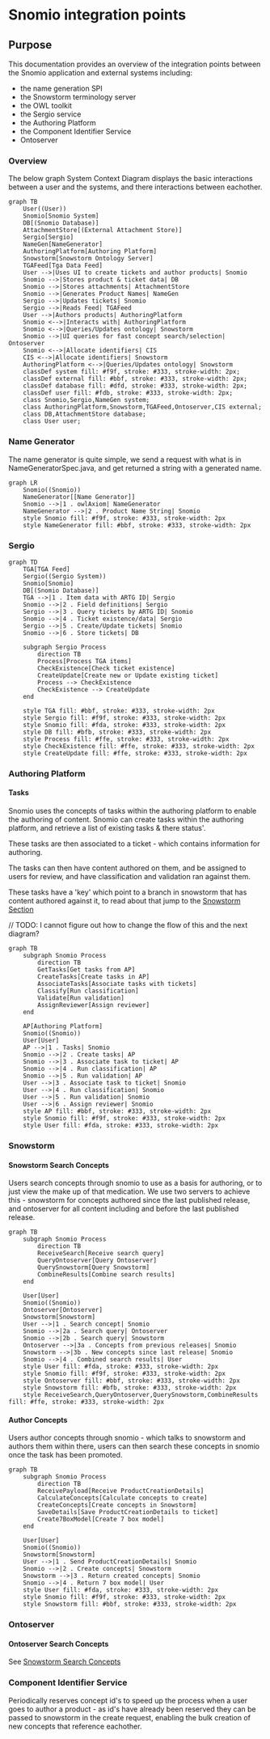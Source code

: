 # Snomio integration points

## Purpose

This documentation provides an overview of the integration points between the Snomio application and
external systems including:

- the name generation SPI
- the Snowstorm terminology server
- the OWL toolkit
- the Sergio service
- the Authoring Platform
- the Component Identifier Service
- Ontoserver

### Overview

The below graph System Context Diagram displays the basic interactions between a user and the
systems, and there interactions between eachother.

<!-- @formatter:off -->
```mermaid
graph TB
    User((User))
    Snomio[Snomio System]
    DB[(Snomio Database)]
    AttachmentStore[(External Attachment Store)]
    Sergio[Sergio]
    NameGen[NameGenerator]
    AuthoringPlatform[Authoring Platform]
    Snowstorm[Snowstorm Ontology Server]
    TGAFeed[Tga Data Feed]
    User -->|Uses UI to create tickets and author products| Snomio
    Snomio -->|Stores product & ticket data| DB
    Snomio -->|Stores attachments| AttachmentStore
    Snomio -->|Generates Product Names| NameGen
    Sergio -->|Updates tickets| Snomio
    Sergio -->|Reads Feed| TGAFeed
    User -->|Authors products| AuthoringPlatform
    Snomio <-->|Interacts with| AuthoringPlatform
    Snomio <-->|Queries/Updates ontology| Snowstorm
    Snomio -->|UI queries for fast concept search/selection| Ontoserver
    Snomio <-->|Allocate identifiers| CIS
    CIS <-->|Allocate identifiers| Snowstorm
    AuthoringPlatform <-->|Queries/Updates ontology| Snowstorm
    classDef system fill: #f9f, stroke: #333, stroke-width: 2px;
    classDef external fill: #bbf, stroke: #333, stroke-width: 2px;
    classDef database fill: #dfd, stroke: #333, stroke-width: 2px;
    classDef user fill: #fdb, stroke: #333, stroke-width: 2px;
    class Snomio,Sergio,NameGen system;
    class AuthoringPlatform,Snowstorm,TGAFeed,Ontoserver,CIS external;
    class DB,AttachmentStore database;
    class User user;
```
<!-- @formatter:on -->

### Name Generator

The name generator is quite simple, we send a request with what is in NameGeneratorSpec.java, and
get returned a string with a generated name.

```mermaid
graph LR
    Snomio((Snomio))
    NameGenerator[[Name Generator]]
    Snomio -->|1 . owlAxiom| NameGenerator
    NameGenerator -->|2 . Product Name String| Snomio
    style Snomio fill: #f9f, stroke: #333, stroke-width: 2px
    style NameGenerator fill: #bbf, stroke: #333, stroke-width: 2px
```

### Sergio

```mermaid
graph TD
    TGA[TGA Feed]
    Sergio((Sergio System))
    Snomio[Snomio]
    DB[(Snomio Database)]
    TGA -->|1 . Item data with ARTG ID| Sergio
    Snomio -->|2 . Field definitions| Sergio
    Sergio -->|3 . Query tickets by ARTG ID| Snomio
    Snomio -->|4 . Ticket existence/data| Sergio
    Sergio -->|5 . Create/Update tickets| Snomio
    Snomio -->|6 . Store tickets| DB

    subgraph Sergio Process
        direction TB
        Process[Process TGA items]
        CheckExistence[Check ticket existence]
        CreateUpdate[Create new or Update existing ticket]
        Process --> CheckExistence
        CheckExistence --> CreateUpdate
    end

    style TGA fill: #bbf, stroke: #333, stroke-width: 2px
    style Sergio fill: #f9f, stroke: #333, stroke-width: 2px
    style Snomio fill: #fda, stroke: #333, stroke-width: 2px
    style DB fill: #bfb, stroke: #333, stroke-width: 2px
    style Process fill: #ffe, stroke: #333, stroke-width: 2px
    style CheckExistence fill: #ffe, stroke: #333, stroke-width: 2px
    style CreateUpdate fill: #ffe, stroke: #333, stroke-width: 2px
```

### Authoring Platform

#### Tasks

Snomio uses the concepts of tasks within the authoring platform to enable the authoring of content.
Snomio can create tasks within the authoring platform, and retrieve a list of existing tasks & there
status'.

These tasks are then associated to a ticket - which contains information for authoring.

The tasks can then have content authored on them, and be assigned to users for review, and have
classification and validation ran against them.

These tasks have a 'key' which point to a branch in snowstorm that has content authored against it,
to read about that jump to the [Snowstorm Section](#snowstorm)

// TODO: I cannot figure out how to change the flow of this and the next diagram?

```mermaid
graph TB
    subgraph Snomio Process
        direction TB
        GetTasks[Get tasks from AP]
        CreateTasks[Create tasks in AP]
        AssociateTasks[Associate tasks with tickets]
        Classify[Run classification]
        Validate[Run validation]
        AssignReviewer[Assign reviewer]
    end

    AP[Authoring Platform]
    Snomio((Snomio))
    User[User]
    AP -->|1 . Tasks| Snomio
    Snomio -->|2 . Create tasks| AP
    Snomio -->|3 . Associate task to ticket| AP
    Snomio -->|4 . Run classification| AP
    Snomio -->|5 . Run validation| AP
    User -->|3 . Associate task to ticket| Snomio
    User -->|4 . Run classification| Snomio
    User -->|5 . Run validation| Snomio
    User -->|6 . Assign reviewer| Snomio
    style AP fill: #bbf, stroke: #333, stroke-width: 2px
    style Snomio fill: #f9f, stroke: #333, stroke-width: 2px
    style User fill: #fda, stroke: #333, stroke-width: 2px

```

### Snowstorm

#### Snowstorm Search Concepts

Users search concepts through snomio to use as a basis for authoring, or to just view the make up of
that medication. We use two servers to achieve this - snowstorm for concepts authored since the last
published release, and ontoserver for all content including and before the last published release.

```mermaid
graph TB
    subgraph Snomio Process
        direction TB
        ReceiveSearch[Receive search query]
        QueryOntoserver[Query Ontoserver]
        QuerySnowstorm[Query Snowstorm]
        CombineResults[Combine search results]
    end

    User[User]
    Snomio((Snomio))
    Ontoserver[Ontoserver]
    Snowstorm[Snowstorm]
    User -->|1 . Search concept| Snomio
    Snomio -->|2a . Search query| Ontoserver
    Snomio -->|2b . Search query| Snowstorm
    Ontoserver -->|3a . Concepts from previous releases| Snomio
    Snowstorm -->|3b . New concepts since last release| Snomio
    Snomio -->|4 . Combined search results| User
    style User fill: #fda, stroke: #333, stroke-width: 2px
    style Snomio fill: #f9f, stroke: #333, stroke-width: 2px
    style Ontoserver fill: #bbf, stroke: #333, stroke-width: 2px
    style Snowstorm fill: #bfb, stroke: #333, stroke-width: 2px
    style ReceiveSearch,QueryOntoserver,QuerySnowstorm,CombineResults fill: #ffe, stroke: #333, stroke-width: 2px
```

#### Author Concepts

Users author concepts through snomio - which talks to snowstorm and authors them within there, users
can then search these concepts in snomio once the task has been promoted.

```mermaid
graph TB
    subgraph Snomio Process
        direction TB
        ReceivePayload[Receive ProductCreationDetails]
        CalculateConcepts[Calculate concepts to create]
        CreateConcepts[Create concepts in Snowstorm]
        SaveDetails[Save ProductCreationDetails to ticket]
        Create7BoxModel[Create 7 box model]
    end

    User[User]
    Snomio((Snomio))
    Snowstorm[Snowstorm]
    User -->|1 . Send ProductCreationDetails| Snomio
    Snomio -->|2 . Create concepts| Snowstorm
    Snowstorm -->|3 . Return created concepts| Snomio
    Snomio -->|4 . Return 7 box model| User
    style User fill: #fda, stroke: #333, stroke-width: 2px
    style Snomio fill: #f9f, stroke: #333, stroke-width: 2px
    style Snowstorm fill: #bbf, stroke: #333, stroke-width: 2px
```

### Ontoserver

#### Ontoserver Search Concepts

See [Snowstorm Search Concepts](#snowstorm-search-concepts)

### Component Identifier Service

Periodically reserves concept id's to speed up the process when a user goes to author a product - as
id's have already been reserved they can be passed to snowstorm in the create request, enabling the
bulk creation of new concepts that reference eachother.

